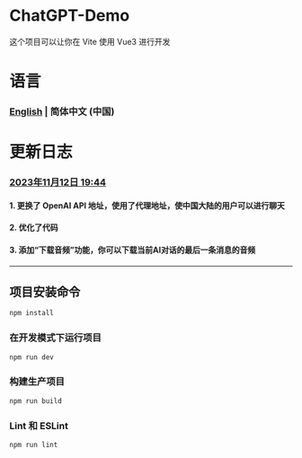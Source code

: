 # ChatGPT-Demo

这个项目可以让你在 Vite 使用 Vue3 进行开发

# 语言
### [English](https://github.com/qaz3440798292/chatgpt-demo/blob/main/README.md) | 简体中文 (中国)

# 更新日志

### [2023年11月12日 19:44]()
#### 1. 更换了 OpenAI API 地址，使用了代理地址，使中国大陆的用户可以进行聊天
#### 2. 优化了代码
#### 3. 添加“下载音频”功能，你可以下载当前AI对话的最后一条消息的音频

___________


## 项目安装命令

```sh
npm install
```

### 在开发模式下运行项目

```sh
npm run dev
```

### 构建生产项目

```sh
npm run build
```

### Lint 和 ESLint

```sh
npm run lint
```
